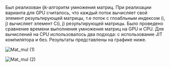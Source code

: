 Был реализован ijk-алгоритм умножения матриц. При реализации варианта для GPU считалось, что каждый поток вычисляет свой элемент результирующей матрицы, т.е поток с глоабльным индексом (i, j) вычисляет элемент C(i, j) результирующей матрицы. Было проведено сравнение времени выполнения умножения матриц на GPU и CPU. Для вычислений на CPU использовалось два подхода: с использование JIT компилятора и без. Результаты представлены на графике ниже.

![Mat_mul (1)](https://github.com/user-attachments/assets/a19af420-ef06-426b-994c-657c2adec2b8)


![Mat_mul (2)](https://github.com/user-attachments/assets/2f06748d-d729-421d-a245-239af6230414)
